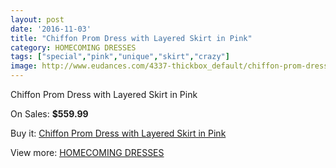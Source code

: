 ```yaml
---
layout: post
date: '2016-11-03'
title: "Chiffon Prom Dress with Layered Skirt in Pink"
category: HOMECOMING DRESSES
tags: ["special","pink","unique","skirt","crazy"]
image: http://www.eudances.com/4337-thickbox_default/chiffon-prom-dress-with-layered-skirt-in-pink.jpg
---
```

Chiffon Prom Dress with Layered Skirt in Pink

On Sales: **$559.99**
<a href="https://www.eudances.com/en/homecoming-dresses/1448-chiffon-prom-dress-with-layered-skirt-in-pink.html"><amp-img layout="responsive" width="600" height="600" src="//www.eudances.com/4337-thickbox_default/chiffon-prom-dress-with-layered-skirt-in-pink.jpg" alt="Chiffon Prom Dress with Layered Skirt in Pink 0" /></a>
<a href="https://www.eudances.com/en/homecoming-dresses/1448-chiffon-prom-dress-with-layered-skirt-in-pink.html"><amp-img layout="responsive" width="600" height="600" src="//www.eudances.com/4338-thickbox_default/chiffon-prom-dress-with-layered-skirt-in-pink.jpg" alt="Chiffon Prom Dress with Layered Skirt in Pink 1" /></a>

Buy it: [Chiffon Prom Dress with Layered Skirt in Pink](https://www.eudances.com/en/homecoming-dresses/1448-chiffon-prom-dress-with-layered-skirt-in-pink.html "Chiffon Prom Dress with Layered Skirt in Pink")

View more: [HOMECOMING DRESSES](https://www.eudances.com/en/15-homecoming-dresses "HOMECOMING DRESSES")